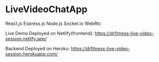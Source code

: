 # LiveVideoChatApp
React.js Express.js Node.js Socket.io WebRtc

Live Demo Deployed on Netlify(frontend):
https://drfitness-live-video-session.netlify.app/

Backend Deployed on Heroku:
https://drfitness-live-video-session.herokuapp.com/
